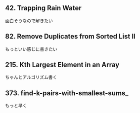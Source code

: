 ## 42. Trapping Rain Water
面白そうなので解きたい

## 82. Remove Duplicates from Sorted List II
もっといい感じに書きたい

## 215. Kth Largest Element in an Array
ちゃんとアルゴリズム書く

## 373. find-k-pairs-with-smallest-sums_
もっと早く
